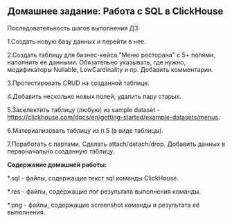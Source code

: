 ## Домашнее задание: Работа с SQL в ClickHouse

Последовательность шагов выполнения ДЗ:

1.Создать новую базу данных и перейти в нее.
   
2.Создать таблицу для бизнес-кейса "Меню ресторана" с 5+ полями, наполнить ее данными. Обязательно указывать, где нужно, модификаторы Nullable, LowCardinality и пр. Добавить комментарии.
   
3.Протестировать CRUD на созданной таблице.

4.Добавить несколько новых полей, удалить пару старых.

5.Заселектить таблицу (любую) из sample dataset - https://clickhouse.com/docs/en/getting-started/example-datasets/menus.

6.Материализовать таблицу из п.5 (в виде таблицы).

7.Поработать с партами. Сделать attach/detach/drop. Добавить данных в первоначально созданную таблицу.


**Содержание домашней работы:**

*.sql  - файлы, содержащие текст sql команды ClickHouse. 

*.res  - файлы, содержащие лог результата выполнения команды.

*.png  - файлы, содержащие screenshot команды и результата её выполнения.
